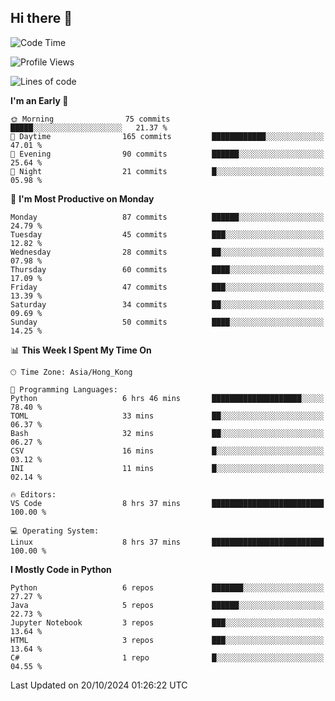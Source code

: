 ## Hi there 👋

<!--
**gessiegulugulu/gessiegulugulu** is a ✨ _special_ ✨ repository because its `README.md` (this file) appears on your GitHub profile.

Here are some ideas to get you started:

- 🔭 I’m currently working on ...
- 🌱 I’m currently learning ...
- 👯 I’m looking to collaborate on ...
- 🤔 I’m looking for help with ...
- 💬 Ask me about ...
- 📫 How to reach me: ...
- 😄 Pronouns: ...
- ⚡ Fun fact: ...
-->

<!--START_SECTION:waka-->
![Code Time](http://img.shields.io/badge/Code%20Time-100%20hrs%208%20mins-blue)

![Profile Views](http://img.shields.io/badge/Profile%20Views-0-blue)

![Lines of code](https://img.shields.io/badge/From%20Hello%20World%20I%27ve%20Written-3.3%20million%20lines%20of%20code-blue)

**I'm an Early 🐤** 

```text
🌞 Morning                75 commits          █████░░░░░░░░░░░░░░░░░░░░   21.37 % 
🌆 Daytime                165 commits         ████████████░░░░░░░░░░░░░   47.01 % 
🌃 Evening                90 commits          ██████░░░░░░░░░░░░░░░░░░░   25.64 % 
🌙 Night                  21 commits          █░░░░░░░░░░░░░░░░░░░░░░░░   05.98 % 
```
📅 **I'm Most Productive on Monday** 

```text
Monday                   87 commits          ██████░░░░░░░░░░░░░░░░░░░   24.79 % 
Tuesday                  45 commits          ███░░░░░░░░░░░░░░░░░░░░░░   12.82 % 
Wednesday                28 commits          ██░░░░░░░░░░░░░░░░░░░░░░░   07.98 % 
Thursday                 60 commits          ████░░░░░░░░░░░░░░░░░░░░░   17.09 % 
Friday                   47 commits          ███░░░░░░░░░░░░░░░░░░░░░░   13.39 % 
Saturday                 34 commits          ██░░░░░░░░░░░░░░░░░░░░░░░   09.69 % 
Sunday                   50 commits          ████░░░░░░░░░░░░░░░░░░░░░   14.25 % 
```


📊 **This Week I Spent My Time On** 

```text
🕑︎ Time Zone: Asia/Hong_Kong

💬 Programming Languages: 
Python                   6 hrs 46 mins       ████████████████████░░░░░   78.40 % 
TOML                     33 mins             ██░░░░░░░░░░░░░░░░░░░░░░░   06.37 % 
Bash                     32 mins             ██░░░░░░░░░░░░░░░░░░░░░░░   06.27 % 
CSV                      16 mins             █░░░░░░░░░░░░░░░░░░░░░░░░   03.12 % 
INI                      11 mins             █░░░░░░░░░░░░░░░░░░░░░░░░   02.14 % 

🔥 Editors: 
VS Code                  8 hrs 37 mins       █████████████████████████   100.00 % 

💻 Operating System: 
Linux                    8 hrs 37 mins       █████████████████████████   100.00 % 
```

**I Mostly Code in Python** 

```text
Python                   6 repos             ███████░░░░░░░░░░░░░░░░░░   27.27 % 
Java                     5 repos             ██████░░░░░░░░░░░░░░░░░░░   22.73 % 
Jupyter Notebook         3 repos             ███░░░░░░░░░░░░░░░░░░░░░░   13.64 % 
HTML                     3 repos             ███░░░░░░░░░░░░░░░░░░░░░░   13.64 % 
C#                       1 repo              █░░░░░░░░░░░░░░░░░░░░░░░░   04.55 % 
```




 Last Updated on 20/10/2024 01:26:22 UTC
<!--END_SECTION:waka-->
